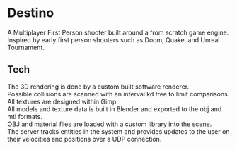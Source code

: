 # Destino
A Multiplayer First Person shooter built around a from scratch game engine.  
Inspired by early first person shooters such as Doom, Quake, and Unreal Tournament.  

## Tech
The 3D rendering is done by a custom built software renderer.  
Possible collisions are scanned with an interval kd tree to limit comparisons.  
All textures are designed within Gimp.  
All models and texture data is built in Blender and exported to the obj and mtl formats.  
OBJ and material files are loaded with a custom library into the scene.  
The server tracks entities in the system and provides updates to the user on their velocities and positions over a UDP connection.
